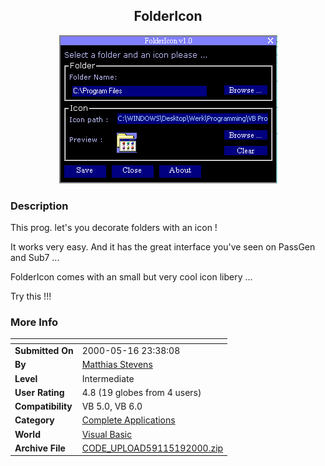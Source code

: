 ﻿<div align="center">

## FolderIcon

<img src="PIC20005191351237109.jpg">
</div>

### Description

This prog. let's you decorate folders with an icon !

It works very easy. And it has the great interface you've seen on PassGen and Sub7 ...

FolderIcon comes with an small but very cool icon libery ...

Try this !!!
 
### More Info
 


<span>             |<span>
---                |---
**Submitted On**   |2000-05-16 23:38:08
**By**             |[Matthias Stevens](https://github.com/Planet-Source-Code/PSCIndex/blob/master/ByAuthor/matthias-stevens.md)
**Level**          |Intermediate
**User Rating**    |4.8 (19 globes from 4 users)
**Compatibility**  |VB 5\.0, VB 6\.0
**Category**       |[Complete Applications](https://github.com/Planet-Source-Code/PSCIndex/blob/master/ByCategory/complete-applications__1-27.md)
**World**          |[Visual Basic](https://github.com/Planet-Source-Code/PSCIndex/blob/master/ByWorld/visual-basic.md)
**Archive File**   |[CODE\_UPLOAD59115192000\.zip](https://github.com/Planet-Source-Code/matthias-stevens-foldericon__1-8198/archive/master.zip)








